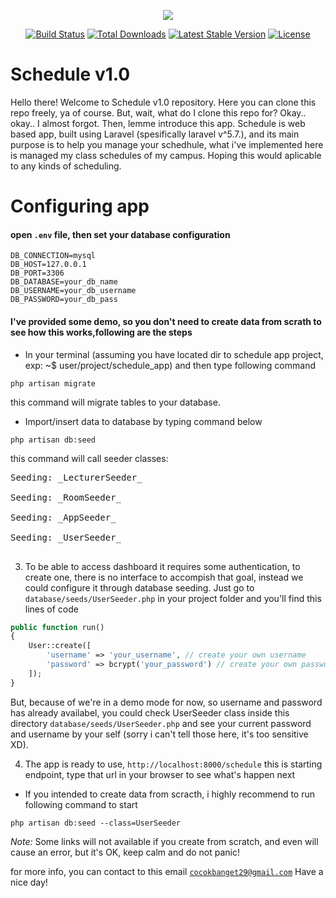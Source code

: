 <p align="center"><img src="https://laravel.com/assets/img/components/logo-laravel.svg"></p>

<p align="center">
<a href="https://travis-ci.org/laravel/framework"><img src="https://travis-ci.org/laravel/framework.svg" alt="Build Status"></a>
<a href="https://packagist.org/packages/laravel/framework"><img src="https://poser.pugx.org/laravel/framework/d/total.svg" alt="Total Downloads"></a>
<a href="https://packagist.org/packages/laravel/framework"><img src="https://poser.pugx.org/laravel/framework/v/stable.svg" alt="Latest Stable Version"></a>
<a href="https://packagist.org/packages/laravel/framework"><img src="https://poser.pugx.org/laravel/framework/license.svg" alt="License"></a>
</p>


# Schedule v1.0
<p>
    Hello there! Welcome to Schedule v1.0 repository. Here you can clone this repo freely, ya of course.
    But, wait, what do I clone this repo for? Okay.. okay.. I almost forgot. Then, lemme introduce this app.
    Schedule is web based app, built using Laravel (spesifically laravel v^5.7.), and its main purpose is to help you manage your schedhule, what i've implemented here is managed my class schedules of my campus. Hoping this would aplicable to any kinds of scheduling.</p>

# Configuring app
#### open <code>.env</code> file, then set your database configuration
```
DB_CONNECTION=mysql
DB_HOST=127.0.0.1
DB_PORT=3306
DB_DATABASE=your_db_name
DB_USERNAME=your_db_username
DB_PASSWORD=your_db_pass
```
#### I've provided some demo, so you don't need to create data from scrath to see how this works,following are the steps
* In your terminal (assuming you have located dir to schedule app project, exp: ~$ user/project/schedule_app) and then type following command
```
php artisan migrate
```
this command will migrate tables to your database.

* Import/insert data to database by typing command below
```
php artisan db:seed
```
this command will call seeder classes:
<pre>
Seeding: _LecturerSeeder_<br>
Seeding: _RoomSeeder_<br>
Seeding: _AppSeeder_<br>
Seeding: _UserSeeder_<br>
</pre>

3. To be able to access dashboard it requires some authentication, to create one, there is no interface to accompish that goal, instead we could configure it through database seeding. Just go to <code>database/seeds/UserSeeder.php</code> in your project folder and you'll find this lines of code
```php
public function run()
{
    User::create([
        'username' => 'your_username', // create your own username
        'password' => bcrypt('your_password') // create your own password
    ]);
}
```
But, because of we're in a demo mode for now, so username and password has already availabel, you could check UserSeeder class inside this directory <code>database/seeds/UserSeeder.php</code> and see your current password and username by your self (sorry i can't tell those here, it's too sensitive XD).

4. The app is ready to use, <code>http://localhost:8000/schedule</code> this is starting endpoint, type that url in your browser to see what's happen next

* If you intended to create data from scracth, i highly recommend to run following command to start
```
php artisan db:seed --class=UserSeeder
```
*Note:* Some links will not available if you create from scratch, and even will cause an error, but it's OK, keep calm and do not panic!

for more info, you can contact to this email <code>cocokbanget29@gmail.com</code>
Have a nice day!
